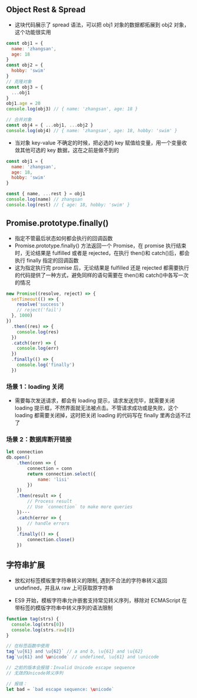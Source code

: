 ## Object Rest & Spread

- 这块代码展示了 spread 语法，可以把 obj1 对象的数据都拓展到 obj2 对象，这个功能很实用

```js
const obj1 = {
  name: 'zhangsan',
  age: 18
}
const obj2 = {
  hobby: 'swim'
}
// 克隆对象
const obj3 = {
  ...obj1
}
obj1.age = 20
console.log(obj3) // { name: 'zhangsan', age: 18 }

// 合并对象
const obj4 = { ...obj1, ...obj2 }
console.log(obj4) // { name: 'zhangsan', age: 18, hobby: 'swim' }
```

- 当对象 key-value 不确定的时候，把必选的 key 赋值给变量，用一个变量收敛其他可选的 key 数据，这在之前是做不到的

```js
const obj1 = {
  name: 'zhangsan',
  age: 18,
  hobby: 'swim'
}

const { name, ...rest } = obj1
console.log(name) // zhangsan
console.log(rest) // { age: 18, hobby: 'swim' }
```

## Promise.prototype.finally()

- 指定不管最后状态如何都会执行的回调函数
- Promise.prototype.finally() 方法返回一个 Promise，在 promise 执行结束时，无论结果是 fulfilled 或者是 rejected，在执行 then()和 catch()后，都会执行 finally 指定的回调函数
- 这为指定执行完 promise 后，无论结果是 fulfilled 还是 rejected 都需要执行的代码提供了一种方式，避免同样的语句需要在 then()和 catch()中各写一次的情况

```js
new Promise((resolve, reject) => {
  setTimeout(() => {
    resolve('success')
    // reject('fail')
  }, 1000)
})
  .then((res) => {
    console.log(res)
  })
  .catch((err) => {
    console.log(err)
  })
  .finally(() => {
    console.log('finally')
  })
```

### 场景 1：loading 关闭

- 需要每次发送请求，都会有 loading 提示，请求发送完毕，就需要关闭 loading 提示框，不然界面就无法被点击。不管请求成功或是失败，这个 loading 都需要关闭掉，这时把关闭 loading 的代码写在 finally 里再合适不过了

### 场景 2：数据库断开链接

```js
let connection
db.open()
    .then(conn => {
        connection = conn
        return connection.select({
            name: 'lisi'
        })
    })
    .then(result => {
        // Process result
        // Use `connection` to make more queries
    })···
    .catch(error => {
        // handle errors
    })
    .finally(() => {
        connection.close()
    })
```

## 字符串扩展

- 放松对标签模板里字符串转义的限制, 遇到不合法的字符串转义返回 undefined，并且从 raw 上可获取原字符串

- ES9 开始，模板字符串允许嵌套支持常见转义序列，移除对 ECMAScript 在带标签的模版字符串中转义序列的语法限制

```js
function tag(strs) {
  console.log(strs[0])
  console.log(strs.raw[0])
}

// 在标签函数中使用
tag`\u{61} and \u{62}` // a and b, \u{61} and \u{62}
tag`\u{61} and \unicode` // undefined, \u{61} and \unicode

// 之前的版本会报错：Invalid Unicode escape sequence
// 无效的Unicode转义序列

// 报错：
let bad = `bad escape sequence: \unicode`
```

